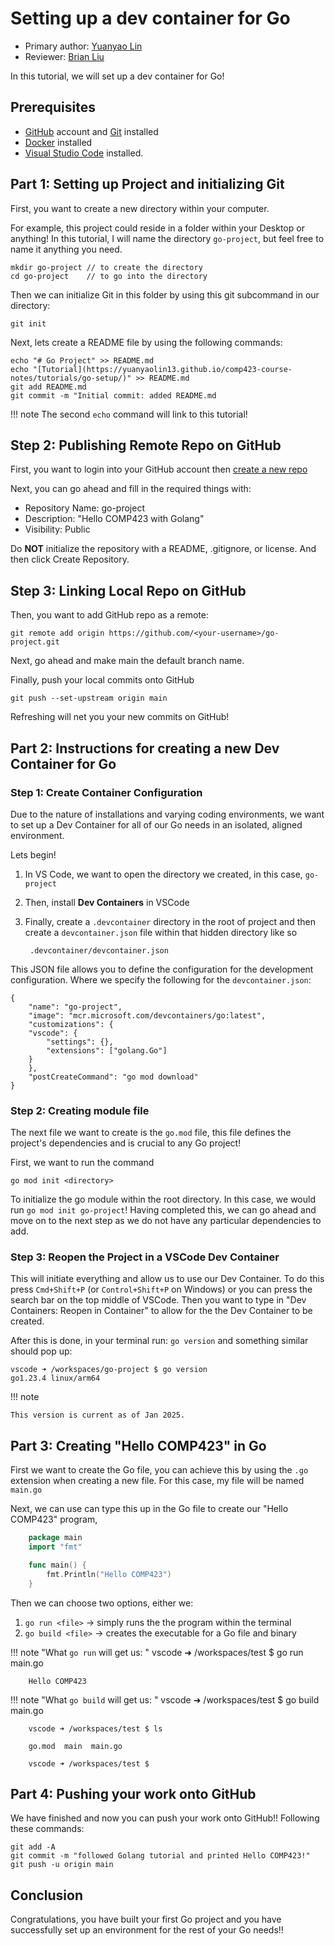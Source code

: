 # Setting up a dev container for Go

* Primary author: [Yuanyao Lin](https://github.com/yuanyaolin13)
* Reviewer: [Brian Liu](https://github.com/brianx426)

In this tutorial, we will set up a dev container for Go!

## Prerequisites
- [GitHub](https://github.com/) account and [Git](https://git-scm.com/book/en/v2/Getting-Started-Installing-Git) installed
- [Docker](https://docs.docker.com/engine/install/) installed 
- [Visual Studio Code](https://code.visualstudio.com/) installed.

## Part 1: Setting up Project and initializing Git

First, you want to create a new directory within your computer.

For example, this project could reside in a folder within your Desktop or anything!
In this tutorial, I will name the directory `go-project`, but feel free to name it anything you need.

    mkdir go-project // to create the directory
    cd go-project    // to go into the directory

Then we can initialize Git in this folder by using this git subcommand in our directory:

    git init

Next, lets create a README file by using the following commands:

    echo "# Go Project" >> README.md
    echo "[Tutorial](https://yuanyaolin13.github.io/comp423-course-notes/tutorials/go-setup/)" >> README.md
    git add README.md
    git commit -m "Initial commit: added README.md

!!! note 
    The second `echo` command will link to this tutorial!

## Step 2: Publishing Remote Repo on GitHub

First, you want to login into your GitHub account then [create a new repo](https://github.com/new)

Next, you can go ahead and fill in the required things with:

- Repository Name: go-project
- Description: "Hello COMP423 with Golang"
- Visibility: Public


Do **NOT** initialize the repository with a README, .gitignore, or license. And then click Create Repository.

## Step 3: Linking Local Repo on GitHub

Then, you want to add GitHub repo as a remote: 

    git remote add origin https://github.com/<your-username>/go-project.git

Next, go ahead and make main the default branch name. 

Finally, push your local commits onto GitHub 

    git push --set-upstream origin main

Refreshing will net you your new commits on GitHub!


## Part 2: Instructions for creating a new Dev Container for Go

### Step 1: Create Container Configuration

Due to the nature of installations and varying coding environments, we want to set up a Dev Container for all of our Go needs in an isolated, aligned environment.

Lets begin!

1. In VS Code, we want to open the directory we created, in this case, `go-project`

2. Then, install **Dev Containers** in VSCode

3. Finally, create a `.devcontainer` directory in the root of project and then create a `devcontainer.json` file within that hidden directory like so

        .devcontainer/devcontainer.json

This JSON file allows you to define the configuration for the development configuration. Where we specify the following for the `devcontainer.json`:

    {
        "name": "go-project",
        "image": "mcr.microsoft.com/devcontainers/go:latest",
        "customizations": {
        "vscode": {
            "settings": {},
            "extensions": ["golang.Go"]
        }
        },
        "postCreateCommand": "go mod download"
    }

### Step 2: Creating module file

The next file we want to create is the `go.mod` file, this file defines the project's dependencies and is crucial to any Go project!

First, we want to run the command 

    go mod init <directory>

To initialize the go module within the root directory. In this case, we would run `go mod init go-project`!
Having completed this, we can go ahead and move on to the next step as we do not have any particular dependencies to add.

### Step 3: Reopen the Project in a VSCode Dev Container

This will initiate everything and allow us to use our Dev Container. To do this press `Cmd+Shift+P` (or `Control+Shift+P` on Windows) or you can press the search bar on the top middle of VSCode.
Then you want to type in "Dev Containers: Reopen in Container" to allow for the the Dev Container to be created. 

After this is done, in your terminal run: `go version` and something similar should pop up:

    vscode ➜ /workspaces/go-project $ go version 
    go1.23.4 linux/arm64
 
!!! note
    
    This version is current as of Jan 2025.

## Part 3: Creating "Hello COMP423" in Go

First we want to create the Go file, you can achieve this by using the `.go` extension when creating a new file. For this case, my file will be named `main.go`

Next, we can use can type this up in the Go file to create our "Hello COMP423" program,

``` go
    package main
    import "fmt"

    func main() {
        fmt.Println("Hello COMP423")
    }
```

Then we can choose two options, either we:

1. `go run <file>`   -> simply runs the the program within the terminal
2. `go build <file>` -> creates the executable for a Go file and binary

!!! note "What `go run` will get us: "
        vscode ➜ /workspaces/test $ go run main.go

        Hello COMP423

!!! note "What `go build` will get us: "
        vscode ➜ /workspaces/test $ go build main.go

        vscode ➜ /workspaces/test $ ls

        go.mod  main  main.go
        
        vscode ➜ /workspaces/test $ 

## Part 4: Pushing your work onto GitHub

We have finished and now you can push your work onto GitHub!! Following these commands:

    git add -A
    git commit -m "followed Golang tutorial and printed Hello COMP423!"
    git push -u origin main

## Conclusion

Congratulations, you have built your first Go project and you have successfully set up an environment for the rest of your Go needs!!